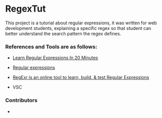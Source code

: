 # RegexTut

This project is a tutorial about regular expressions, it was written for web development students, explaining a specific regex so that student can better understand the search pattern the regex defines.

### References and Tools are as follows:

* [Learn Regular Expressions In 20 Minutes](https://www.youtube.com/watch?v=rhzKDrUiJVk)

* [Regular expressions](https://developer.mozilla.org/en-US/docs/Web/JavaScript/Guide/Regular_expressions)

* [RegExr is an online tool to learn, build, & test Regular Expressions](https://regexr.com/)

* VSC

### Contributors

* [](https://github.com/KimTurboutique)